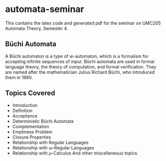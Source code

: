 # automata-seminar
This contains the latex code and generated pdf for the seminar on UMC205 Automata Theory, Semester 4.

## Büchi Automata
A Büchi automaton is a type of $w$-automaton, which is a formalism for accepting infinite sequences of input. Büchi automata are used in formal language theory, the theory of computation, and formal verification. They are named after the mathematician Julius Richard Büchi, who introduced them in 1960.

## Topics Covered
- Introduction
- Definition
- Acceptance
- Deterministic Büchi Automata
- Complementation
- Emptiness Problem
- Closure Properties
- Relationship with Regular Languages
- Relationship with $\omega$-Regular Languages
- Relationship with $\mu$-Calculus
And other miscellaneous topics.

